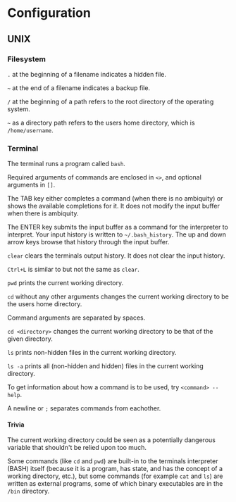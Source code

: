 # Configuration

## UNIX

### Filesystem

`.` at the beginning of a filename indicates a hidden file.

`~` at the end of a filename indicates a backup file.

`/` at the beginning of a path refers to the root directory of the operating system.

`~` as a directory path refers to the users home directory, which is `/home/username`.

### Terminal

The terminal runs a program called `bash`.

Required arguments of commands are enclosed in `<>`, and optional arguments in `[]`.

The TAB key either completes a command (when there is no ambiquity) or shows the available completions for it. It does not modify the input buffer when there is ambiquity.

The ENTER key submits the input buffer as a command for the interpreter to interpret.
Your input history is written to `~/.bash_history`. The up and down arrow keys browse that history through the input buffer.

`clear` clears the terminals output history. It does not clear the input history.

`Ctrl+L` is similar to but not the same as `clear`.

`pwd` prints the current working directory.

`cd` without any other arguments changes the current working directory to be the users home directory.

Command arguments are separated by spaces.

`cd <directory>` changes the current working directory to be that of the given directory.

`ls` prints non-hidden files in the current working directory.

`ls -a` prints all (non-hidden and hidden) files in the current working directory.

To get information about how a command is to be used, try `<command> --help`.

A newline or `;` separates commands from eachother.

#### Trivia

The current working directory could be seen as a potentially dangerous variable that shouldn't be relied upon too much.

Some commands (like `cd` and `pwd`) are built-in to the terminals interpreter (BASH) itself (because it is a program, has state, and has the concept of a working directory, etc.),
but some commands (for example `cat` and `ls`) are written as external programs, some of which binary executables are in the `/bin` directory.
